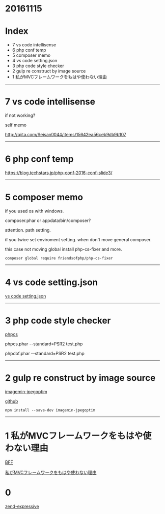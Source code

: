 # 20161115

# Index
- 7 vs code intellisense
- 6 php conf temp
- 5 composer memo
- 4 vs code setting.json
- 3 php code style checker
- 2 gulp re construct by image source
- 1 私がMVCフレームワークをもはや使わない理由



---------------------------
# 7 vs code intellisense

if not working?

self memo

http://qiita.com/Seisan0044/items/15642ea56ceb9db9b107

---------------------------
# 6 php conf temp

https://blog.techstars.jp/php-conf-2016-conf-slide3/


---------------------------
# 5 composer memo

if you used os with windows.

composer.phar or
appdata/bin/composer?

attention. path setting.

if you twice set enviroment setting.
when don't move general composer.

this case not moving global install php-cs-fixer and more.

```
composer global require friendsofphp/php-cs-fixer

```

--------------------------
# 4 vs code setting.json

[vs code setting.json](https://code.visualstudio.com/Docs/customization/userandworkspace)

-------------------
# 3 php code style checker

[phpcs](http://qiita.com/iakio/items/4ce17c46e46de80adec7)

phpcs.phar --standard=PSR2 test.php

phpcbf.phar --standard=PSR2 test.php

-------------------
# 2 gulp re construct by image source

[imagemin-jpegoptim](http://www.sd-milieu.net/blog/396)

[github](https://github.com/imagemin/imagemin-jpegoptim)

```
npm install --save-dev imagemin-jpegoptim

```



-------------------

# 1 私がMVCフレームワークをもはや使わない理由

[BFF](http://samnewman.io/patterns/architectural/bff/)

[私がMVCフレームワークをもはや使わない理由](https://www.infoq.com/jp/articles/no-more-mvc-frameworks)


# 0 

[zend-expressive](http://blog.a-way-out.net/blog/2015/10/23/zend-expressive/)

